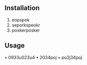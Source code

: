 <a name="Installation-Instructions"></a>
## Installation
1. eopspok
2. seporkspeokr
3. poskerposker
<a name="Usage"></a>
## Usage
• 0933u023u4
• 2034poj
• po2j34poj
